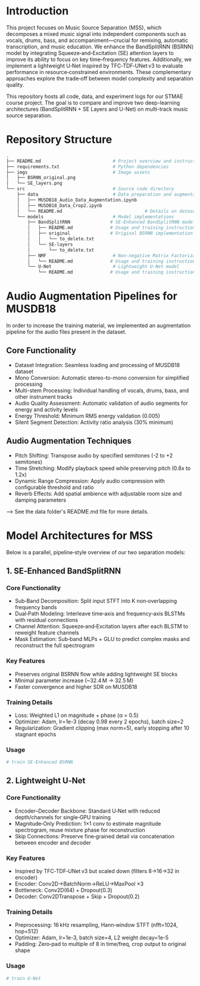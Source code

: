 # Introduction

This project focuses on Music Source Separation (MSS), which decomposes a mixed music signal into independent components such as vocals, drums, bass, and accompaniment—crucial for remixing, automatic transcription, and music education. We enhance the BandSplitRNN (BSRNN) model by integrating Squeeze‑and‑Excitation (SE) attention layers to improve its ability to focus on key time–frequency features. Additionally, we implement a lightweight U‑Net inspired by TFC‑TDF‑UNet v3 to evaluate performance in resource‑constrained environments. These complementary approaches explore the trade‑off between model complexity and separation quality.

This repository hosts all code, data, and experiment logs for our STMAE course project. The goal is to compare and improve two deep-learning architectures (BandSplitRNN + SE Layers and U-Net) on multi-track music source separation.

# Repository Structure
```bash
.
├── README.md                           # Project overview and instructions
├── requirements.txt                    # Python dependencies
├── imgs                                # Image assets
│   ├── BSRNN_original.png              
│   └── SE_layers.png                   
└── src                                 # Source code directory
    ├── data                            # Data preparation and augmentation
    │   ├── MUSDB18_Audio_Data_Augmentation.ipynb   
    │   ├── MUSDB18_Data_Crop2.ipynb                
    │   └── README.md                               # Details on dataset structure and usage
    └── models                          # Model implementations
        ├── BandSplitRNN               # SE‑Enhanced BandSplitRNN model
        │   ├── README.md              # Usage and training instructions for BSRNN
        │   ├── original               # Original BSRNN implementation
        │   │   └── to_delete.txt      
        │   └── SE‑layers             
        │       └── to_delete.txt      
        ├── NMF                         # Non-negative Matrix Factorization baseline
        │   └── README.md              # Usage and training instructions for NMF
        └── U‑Net                       # Lightweight U‑Net model
            └── README.md              # Usage and training instructions for U‑Net
```


# Audio Augmentation Pipelines for MUSDB18

In order to increase the training material, we implemented an augmentation pipeline for the audio files present in the dataset.

## Core Functionality

- Dataset Integration: Seamless loading and processing of MUSDB18 dataset
- Mono Conversion: Automatic stereo-to-mono conversion for simplified processing
- Multi-stem Processing: Individual handling of vocals, drums, bass, and other instrument tracks
- Audio Quality Assessment: Automatic validation of audio segments for energy and activity levels
- Energy Threshold: Minimum RMS energy validation (0.005)
- Silent Segment Detection: Activity ratio analysis (30% minimum)

## Audio Augmentation Techniques
- Pitch Shifting: Transpose audio by specified semitones (-2 to +2 semitones)
- Time Stretching: Modify playback speed while preserving pitch (0.8x to 1.2x)
- Dynamic Range Compression: Apply audio compression with configurable threshold and ratio
- Reverb Effects: Add spatial ambience with adjustable room size and damping parameters

--> See the data folder's README.md file for more details.


# Model Architectures for MSS
Below is a parallel, pipeline‑style overview of our two separation models:

## 1. SE‑Enhanced BandSplitRNN
### Core Functionality
- Sub‑Band Decomposition: Split input STFT into K non‑overlapping frequency bands
- Dual‑Path Modeling: Interleave time‑axis and frequency‑axis BLSTMs with residual connections
- Channel Attention: Squeeze‑and‑Excitation layers after each BLSTM to reweight feature channels
- Mask Estimation: Sub‑band MLPs + GLU to predict complex masks and reconstruct the full spectrogram
  
### Key Features
- Preserves original BSRNN flow while adding lightweight SE blocks
- Minimal parameter increase (~32.4 M → 32.5 M)
- Faster convergence and higher SDR on MUSDB18

### Training Details
- Loss: Weighted L1 on magnitude + phase (α = 0.5)
- Optimizer: Adam, lr=1e-3 (decay 0.98 every 2 epochs), batch size=2
- Regularization: Gradient clipping (max norm=5), early stopping after 10 stagnant epochs

### Usage
```bash
# train SE-Enhanced BSRNN

```

## 2. Lightweight U‑Net
### Core Functionality
- Encoder–Decoder Backbone: Standard U‑Net with reduced depth/channels for single‑GPU training
- Magnitude‑Only Prediction: 1×1 conv to estimate magnitude spectrogram, reuse mixture phase for reconstruction
- Skip Connections: Preserve fine‑grained detail via concatenation between encoder and decoder

### Key Features
- Inspired by TFC‑TDF‑UNet v3 but scaled down (filters 8→16→32 in encoder)
- Encoder: Conv2D→BatchNorm→ReLU→MaxPool ×3
- Bottleneck: Conv2D(64) + Dropout(0.3)
- Decoder: Conv2DTranspose + Skip + Dropout(0.2)

### Training Details
- Preprocessing: 16 kHz resampling, Hann‑window STFT (nfft=1024, hop=512)
- Optimizer: Adam, lr=1e-3, batch size=4, L2 weight decay=1e-5
- Padding: Zero‑pad to multiple of 8 in time/freq, crop output to original shape

### Usage
```bash
# train U‑Net

```







